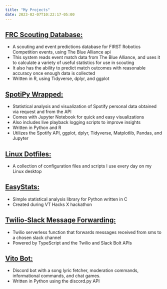 ```yaml
---
title: "My Projects"
date: 2023-02-07T10:22:17-05:00
---
```


## [FRC Scouting Database:](https://github.com/TheSupremeToast/frc-scouting-database-2023)
* A scouting and event predictions database for FIRST Robotics Competition events, using The Blue Alliance api
* This system reads event match data from The Blue Alliance, and uses it to calculate a variety of useful statistics for use in scouting
* It also has the ability to predict match outcomes with reasonable accuracy once enough data is collected
* Written in R, using Tidyverse, dplyr, and ggplot

## [SpotiPy Wrapped:](https://github.com/TheSupremeToast/SpotiPy-Wrapped)
* Statistical analysis and visualization of Spotify personal data obtained via request and from the API
* Comes with Jupyter Notebook for quick and easy visualizations
* Also includes live playback logging scripts to improve insights
* Written in Python and R
* Utilizes the Spotify API, ggplot, dplyr, Tidyverse, Matplotlib, Pandas, and Jupyter

## [Linux Dotfiles:](https://github.com/TheSupremeToast/dotfiles)
* A collection of configuration files and scripts I use every day on my Linux desktop

## [EasyStats:](https://github.com/TheSupremeToast/easystats)
* Simple statistical analysis library for Python written in C
* Created during VT Hacks X hackathon

## [Twilio-Slack Message Forwarding:](https://github.com/TheSupremeToast/twilio-slack-message-forwarding)
* Twilio serverless function that forwards messages received from sms to a chosen slack channel
* Powered by TypeScript and the Twilio and Slack Bolt APIs

## [Vito Bot:](https://github.com/TheSupremeToast/Vito-Bot/)
* Discord bot with a song lyric fetcher, moderation commands, informational commands, and chat games.
* Written in Python using the discord.py API

